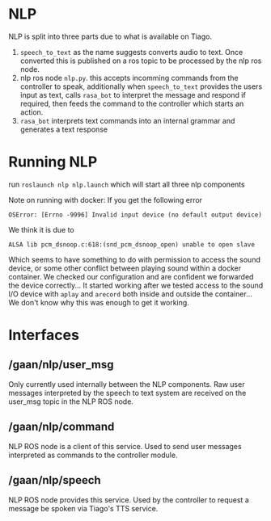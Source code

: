 # NLP

NLP is split into three parts due to what is available on Tiago.

1. `speech_to_text` as the name suggests converts audio to text. Once converted this is published on a ros topic to be processed by the nlp ros node. 
2. nlp ros node `nlp.py`. this accepts incomming commands from the controller to speak, additionally when `speech_to_text` provides the users input as text, calls `rasa_bot` to interpret the message and respond if required, then feeds the command to the controller which starts an action.
3. `rasa_bot` interprets text commands into an internal grammar and generates a text response

# Running NLP

run ```roslaunch nlp nlp.launch``` which will start all three nlp components

Note on running with docker: If you get the following error

```
OSError: [Errno -9996] Invalid input device (no default output device)
```

We think it is due to

```
ALSA lib pcm_dsnoop.c:618:(snd_pcm_dsnoop_open) unable to open slave
```

Which seems to have something to do with permission to access the sound device, or some other conflict between playing sound within a docker container. We checked our configuration and are confident we forwarded the device correctly... It started working after we tested access to the sound I/O device with `aplay` and `arecord` both inside and outside the container... We don't know why this was enough to get it working.   

# Interfaces

## /gaan/nlp/user_msg

Only currently used internally between the NLP components. Raw user messages interpreted by the speech to text system are received on the user_msg topic in the NLP ROS node.

## /gaan/nlp/command

NLP ROS node is a client of this service. Used to send user messages interpreted as commands to the controller module.

## /gaan/nlp/speech

NLP ROS node provides this service. Used by the controller to request a message be spoken via Tiago's TTS service.
